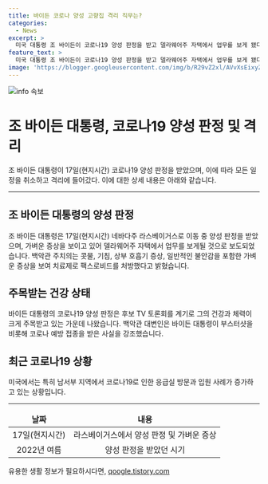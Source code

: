 ```yaml
---
title: 바이든 코로나 양성 고향집 격리 직무는?
categories:
  - News
excerpt: >
  미국 대통령 조 바이든이 코로나19 양성 판정을 받고 델라웨어주 자택에서 업무를 보게 됐다. 케빈 오코너 백악관 주치의는 가벼운 증상을 보이며 팩스로비드를 처방했고, 바이든 대통령의 건강과 체력이 주목받고 있다. 최근 미국 남서부 지역에서 코로나19로 인한 입원 사례가 증가하고 있는 가운데, 바이든 대통령의 건강 상태가 관심을 끌고 있다.
feature_text: >
  미국 대통령 조 바이든이 코로나19 양성 판정을 받고 델라웨어주 자택에서 업무를 보게 됐다. 케빈 오코너 백악관 주치의는 가벼운 증상을 보이며 팩스로비드를 처방했고, 바이든 대통령의 건강과 체력이 주목받고 있다. 최근 미국 남서부 지역에서 코로나19로 인한 입원 사례가 증가하고 있는 가운데, 바이든 대통령의 건강 상태가 관심을 끌고 있다.
image: 'https://blogger.googleusercontent.com/img/b/R29vZ2xl/AVvXsEixyZcFfHzMRdzZMjFBmAUKJYCLCGyLL1o632UiGVXcaFdKo_bkvkuCioo0uUKlGfBVcT3P84aROyZIXSBEx3Aw5nCQ3pTgDom1WDC4m8eifvWiAmWEEVb4x6G_l8C0QH225ldMjyaFvpxGEBGNO37VmDTDMHGhJPq73UglMfDca1-0aw/s1600/blogspot.png'
---
```


<p><img src="https://blogger.googleusercontent.com/img/b/R29vZ2xl/AVvXsEixyZcFfHzMRdzZMjFBmAUKJYCLCGyLL1o632UiGVXcaFdKo_bkvkuCioo0uUKlGfBVcT3P84aROyZIXSBEx3Aw5nCQ3pTgDom1WDC4m8eifvWiAmWEEVb4x6G_l8C0QH225ldMjyaFvpxGEBGNO37VmDTDMHGhJPq73UglMfDca1-0aw/s1600/blogspot.png" alt="info 속보" /></p>

<h1 data-ke-size="size36">조 바이든 대통령, 코로나19 양성 판정 및 격리</h1>

<p data-ke-size="size16">조 바이든 대통령이 17일(현지시간) 코로나19 양성 판정을 받았으며, 이에 따라 모든 일정을 취소하고 격리에 들어갔다. 이에 대한 상세 내용은 아래와 같습니다.</p>

<hr>

<h2 data-ke-size="size26">조 바이든 대통령의 양성 판정</h2>

<p data-ke-size="size16">조 바이든 대통령은 17일(현지시간) 네바다주 라스베이거스로 이동 중 양성 판정을 받았으며, 가벼운 증상을 보이고 있어 델라웨어주 자택에서 업무를 보게될 것으로 보도되었습니다. 백악관 주치의는 콧물, 기침, 상부 호흡기 증상, 일반적인 불안감을 포함한 가벼운 증상을 보여 치료제로 팩스로비드를 처방했다고 밝혔습니다.</p>

<h2 data-ke-size="size26">주목받는 건강 상태</h2>

<p data-ke-size="size16">바이든 대통령의 코로나19 양성 판정은 후보 TV 토론회를 계기로 그의 건강과 체력이 크게 주목받고 있는 가운데 나왔습니다. 백악관 대변인은 바이든 대통령이 부스터샷을 비롯해 코로나 예방 접종을 받은 사실을 강조했습니다.</p>

<h2 data-ke-size="size26">최근 코로나19 상황</h2>

<p data-ke-size="size16">미국에서는 특히 남서부 지역에서 코로나19로 인한 응급실 방문과 입원 사례가 증가하고 있는 상황입니다.</p>

<hr>

<table>
    <thead>
        <tr>
            <td style="text-align: center; height: 17px;"><b>날짜</b></td>
            <td style="text-align: center; height: 17px;"><b>내용</b></td>
        </tr>
    </thead>
    <tbody>
        <tr>
            <td style="text-align: center; height: 17px;">17일(현지시간)</td>
            <td style="text-align: center; height: 17px;">라스베이거스에서 양성 판정 및 가벼운 증상</td>
        </tr>
        <tr>
            <td style="text-align: center; height: 17px;">2022년 여름</td>
            <td style="text-align: center; height: 17px;">양성 판정을 받았던 시기</td>
        </tr>
    </tbody>
</table>
유용한 생활 정보가 필요하시다면, <a href="https://qoogle.tistory.com" rel="dofollow">qoogle.tistory.com</a>


